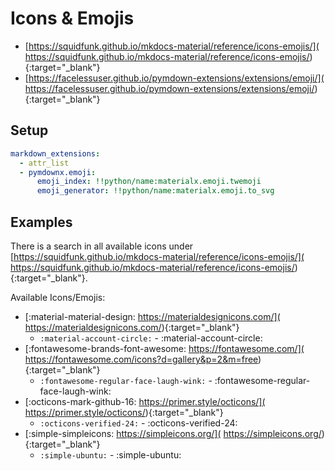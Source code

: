 # Icons & Emojis

* [https://squidfunk.github.io/mkdocs-material/reference/icons-emojis/](
   https://squidfunk.github.io/mkdocs-material/reference/icons-emojis/){:target="_blank"}
* [https://facelessuser.github.io/pymdown-extensions/extensions/emoji/](
   https://facelessuser.github.io/pymdown-extensions/extensions/emoji/){:target="_blank"}

## Setup

```yaml
markdown_extensions:
  - attr_list
  - pymdownx.emoji:
      emoji_index: !!python/name:materialx.emoji.twemoji
      emoji_generator: !!python/name:materialx.emoji.to_svg
```

## Examples

There is a search in all available icons under
[https://squidfunk.github.io/mkdocs-material/reference/icons-emojis/](
 https://squidfunk.github.io/mkdocs-material/reference/icons-emojis/){:target="_blank"}.

Available Icons/Emojis:

* [:material-material-design: https://materialdesignicons.com/](
   https://materialdesignicons.com/){:target="_blank"}
  * `:material-account-circle:` - :material-account-circle:
* [:fontawesome-brands-font-awesome: https://fontawesome.com/](
   https://fontawesome.com/icons?d=gallery&p=2&m=free){:target="_blank"}
  * `:fontawesome-regular-face-laugh-wink:` - :fontawesome-regular-face-laugh-wink:
* [:octicons-mark-github-16: https://primer.style/octicons/](
   https://primer.style/octicons/){:target="_blank"}
  * `:octicons-verified-24:` - :octicons-verified-24:
* [:simple-simpleicons: https://simpleicons.org/](
   https://simpleicons.org/){:target="_blank"}
  * `:simple-ubuntu:` - :simple-ubuntu:

